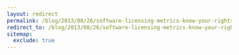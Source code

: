 ```yaml
---
layout: redirect
permalink: /blog/2013/08/26/software-licensing-metrics-know-your-rights
redirect_to: /blog/2013/08/26/software-licensing-metrics-know-your-rights/
sitemap:
  exclude: true
---
```

